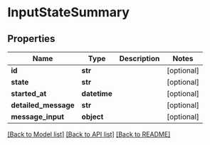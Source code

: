 # InputStateSummary

## Properties
Name | Type | Description | Notes
------------ | ------------- | ------------- | -------------
**id** | **str** |  | [optional] 
**state** | **str** |  | [optional] 
**started_at** | **datetime** |  | [optional] 
**detailed_message** | **str** |  | [optional] 
**message_input** | **object** |  | [optional] 

[[Back to Model list]](../README.md#documentation-for-models) [[Back to API list]](../README.md#documentation-for-api-endpoints) [[Back to README]](../README.md)


